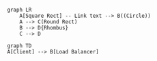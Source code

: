 ```mermaid
graph LR
    A[Square Rect] -- Link text --> B((Circle))
    A --> C(Round Rect)
    B --> D{Rhombus}
    C --> D
```

```mermaid
graph TD
A[Client] --> B[Load Balancer]
```

[comment]: <> (```mermaid)

[comment]: <> (%%{init: {'theme': 'forest'}}%%)

[comment]: <> (graph LR)

[comment]: <> (  A[Start] --> B{Error?};)

[comment]: <> (  B -->|Yes| C[Hmm...];)

[comment]: <> (  C --> D[Debug];)

[comment]: <> (  D --> B;)

[comment]: <> (  B ---->|No| E[Yay!];)

[comment]: <> (```)





